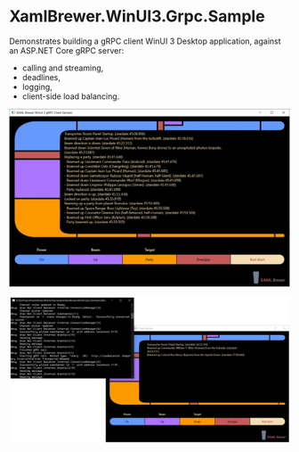 # XamlBrewer.WinUI3.Grpc.Sample

Demonstrates building a gRPC client WinUI 3 Desktop application, against an ASP.NET Core gRPC server:
* calling and streaming,
* deadlines,
* logging,
* client-side load balancing.

![Screenshot](Assets/GrpcConsole.png?raw=true)

![Screenshot](Assets/LoadBalancerLog.png?raw=true)